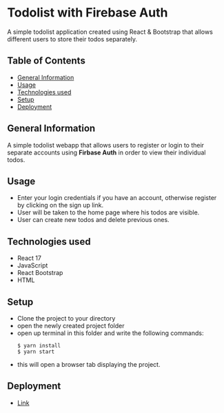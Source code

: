 # Todolist with Firebase Auth

A simple todolist application created using React & Bootstrap that allows different users to store their todos separately.

## Table of Contents

- [General Information](#general-information)
- [Usage](#usage)
- [Technologies used](#technologies-used)
- [Setup](#setup)
- [Deployment](#deployment)

## General Information

A simple todolist webapp that allows users to register or login to their separate accounts using **Firbase Auth** in order to view their individual todos.

## Usage

- Enter your login credentials if you have an account, otherwise register by clicking on the sign up link.
- User will be taken to the home page where his todos are visible.
- User can create new todos and delete previous ones.

## Technologies used

- React 17
- JavaScript
- React Bootstrap
- HTML

## Setup

- Clone the project to your directory
- open the newly created project folder
- open up terminal in this folder and write the following commands:
  ```
  $ yarn install
  $ yarn start
  ```
- this will open a browser tab displaying the project.

## Deployment

- [Link](https://todo-list-720.web.app/)

